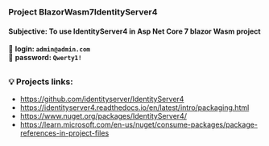 ### Project BlazorWasm7IdentityServer4

#### Subjective: To use IdentityServer4 in Asp Net Core 7 blazor Wasm project

:memo: 
**login: `admin@admin.com`**<br>
:memo: 
**password: `Qwerty1!`**
##
### :bulb: Projects links:
- https://github.com/identityserver/IdentityServer4
- https://identityserver4.readthedocs.io/en/latest/intro/packaging.html
- https://www.nuget.org/packages/IdentityServer4/
- https://learn.microsoft.com/en-us/nuget/consume-packages/package-references-in-project-files
